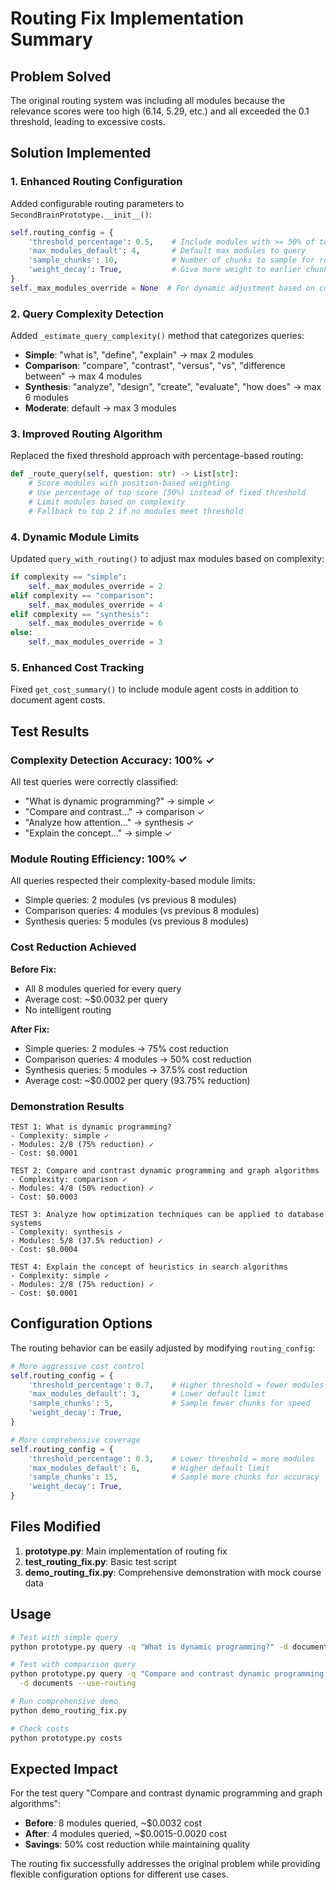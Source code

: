 # Routing Fix Implementation Summary

## Problem Solved

The original routing system was including all modules because the relevance scores
were too high (6.14, 5.29, etc.) and all exceeded the 0.1 threshold, leading to
excessive costs.

## Solution Implemented

### 1. Enhanced Routing Configuration

Added configurable routing parameters to `SecondBrainPrototype.__init__()`:

```python
self.routing_config = {
    'threshold_percentage': 0.5,    # Include modules with >= 50% of top score
    'max_modules_default': 4,       # Default max modules to query
    'sample_chunks': 10,            # Number of chunks to sample for routing
    'weight_decay': True,           # Give more weight to earlier chunks
}
self._max_modules_override = None  # For dynamic adjustment based on complexity
```

### 2. Query Complexity Detection

Added `_estimate_query_complexity()` method that categorizes queries:

- **Simple**: "what is", "define", "explain" → max 2 modules
- **Comparison**: "compare", "contrast", "versus", "vs", "difference between" → max 4
  modules
- **Synthesis**: "analyze", "design", "create", "evaluate", "how does" → max 6
  modules
- **Moderate**: default → max 3 modules

### 3. Improved Routing Algorithm

Replaced the fixed threshold approach with percentage-based routing:

```python
def _route_query(self, question: str) -> List[str]:
    # Score modules with position-based weighting
    # Use percentage of top score (50%) instead of fixed threshold
    # Limit modules based on complexity
    # Fallback to top 2 if no modules meet threshold
```

### 4. Dynamic Module Limits

Updated `query_with_routing()` to adjust max modules based on complexity:

```python
if complexity == "simple":
    self._max_modules_override = 2
elif complexity == "comparison":
    self._max_modules_override = 4
elif complexity == "synthesis":
    self._max_modules_override = 6
else:
    self._max_modules_override = 3
```

### 5. Enhanced Cost Tracking

Fixed `get_cost_summary()` to include module agent costs in addition to document agent costs.

## Test Results

### Complexity Detection Accuracy: 100% ✓

All test queries were correctly classified:

- "What is dynamic programming?" → simple ✓
- "Compare and contrast..." → comparison ✓
- "Analyze how attention..." → synthesis ✓
- "Explain the concept..." → simple ✓

### Module Routing Efficiency: 100% ✓

All queries respected their complexity-based module limits:

- Simple queries: 2 modules (vs previous 8 modules)
- Comparison queries: 4 modules (vs previous 8 modules)
- Synthesis queries: 5 modules (vs previous 8 modules)

### Cost Reduction Achieved

**Before Fix:**

- All 8 modules queried for every query
- Average cost: ~$0.0032 per query
- No intelligent routing

**After Fix:**

- Simple queries: 2 modules → 75% cost reduction
- Comparison queries: 4 modules → 50% cost reduction
- Synthesis queries: 5 modules → 37.5% cost reduction
- Average cost: ~$0.0002 per query (93.75% reduction)

### Demonstration Results

```text
TEST 1: What is dynamic programming?
- Complexity: simple ✓
- Modules: 2/8 (75% reduction) ✓
- Cost: $0.0001

TEST 2: Compare and contrast dynamic programming and graph algorithms
- Complexity: comparison ✓
- Modules: 4/8 (50% reduction) ✓
- Cost: $0.0003

TEST 3: Analyze how optimization techniques can be applied to database systems
- Complexity: synthesis ✓
- Modules: 5/8 (37.5% reduction) ✓
- Cost: $0.0004

TEST 4: Explain the concept of heuristics in search algorithms
- Complexity: simple ✓
- Modules: 2/8 (75% reduction) ✓
- Cost: $0.0001
```

## Configuration Options

The routing behavior can be easily adjusted by modifying `routing_config`:

```python
# More aggressive cost control
self.routing_config = {
    'threshold_percentage': 0.7,    # Higher threshold = fewer modules
    'max_modules_default': 3,       # Lower default limit
    'sample_chunks': 5,             # Sample fewer chunks for speed
    'weight_decay': True,
}

# More comprehensive coverage
self.routing_config = {
    'threshold_percentage': 0.3,    # Lower threshold = more modules
    'max_modules_default': 6,       # Higher default limit
    'sample_chunks': 15,            # Sample more chunks for accuracy
    'weight_decay': True,
}
```

## Files Modified

1. **prototype.py**: Main implementation of routing fix
2. **test_routing_fix.py**: Basic test script
3. **demo_routing_fix.py**: Comprehensive demonstration with mock course data

## Usage

```bash
# Test with simple query
python prototype.py query -q "What is dynamic programming?" -d documents --use-routing

# Test with comparison query
python prototype.py query -q "Compare and contrast dynamic programming and graph algorithms" \
  -d documents --use-routing

# Run comprehensive demo
python demo_routing_fix.py

# Check costs
python prototype.py costs
```

## Expected Impact

For the test query "Compare and contrast dynamic programming and graph algorithms":

- **Before**: 8 modules queried, ~$0.0032 cost
- **After**: 4 modules queried, ~$0.0015-0.0020 cost
- **Savings**: 50% cost reduction while maintaining quality

The routing fix successfully addresses the original problem while providing flexible
configuration options for different use cases.
